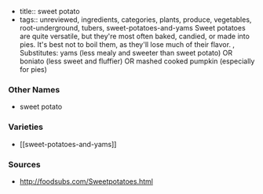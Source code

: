 - title:: sweet potato
- tags:: unreviewed, ingredients, categories, plants, produce, vegetables, root-underground, tubers, sweet-potatoes-and-yams
Sweet potatoes are quite versatile, but they're most often baked, candied, or made into pies. It's best not to boil them, as they'll lose much of their flavor. , Substitutes: yams (less mealy and sweeter than sweet potato) OR boniato (less sweet and fluffier) OR mashed cooked pumpkin (especially for pies)

### Other Names

* sweet potato

### Varieties

* [[sweet-potatoes-and-yams]]

### Sources
* http://foodsubs.com/Sweetpotatoes.html
